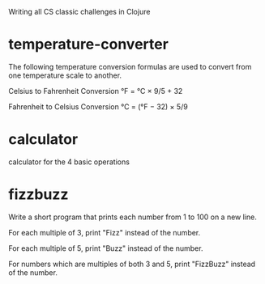 Writing all CS classic challenges in Clojure


# temperature-converter

The following temperature conversion formulas are used to convert from one temperature scale to another.

Celsius to Fahrenheit Conversion	°F = °C × 9/5 + 32 

Fahrenheit to Celsius Conversion	°C = (°F − 32) × 5/9

# calculator
calculator for the 4 basic operations

# fizzbuzz
Write a short program that prints each number from 1 to 100 on a new line. 

For each multiple of 3, print "Fizz" instead of the number. 

For each multiple of 5, print "Buzz" instead of the number. 

For numbers which are multiples of both 3 and 5, print "FizzBuzz" instead of the number.
